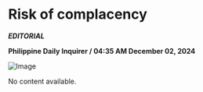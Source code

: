 # Risk of complacency

***EDITORIAL***

****Philippine Daily Inquirer / 04:35 AM December 02, 2024****

![Image](https://opinion.inquirer.net/files/2024/12/editorial20241202.png)


No content available.